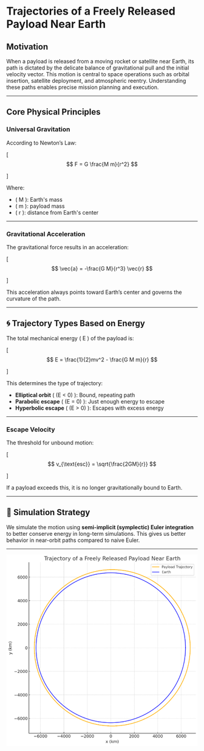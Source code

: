 #  Trajectories of a Freely Released Payload Near Earth

##  Motivation

When a payload is released from a moving rocket or satellite near Earth, its path is dictated by the delicate balance of gravitational pull and the initial velocity vector. This motion is central to space operations such as orbital insertion, satellite deployment, and atmospheric reentry. Understanding these paths enables precise mission planning and execution.

---

##  Core Physical Principles

### Universal Gravitation

According to Newton’s Law:

\[
$$
F = G \frac{M m}{r^2}
$$

\]

Where:







- \( M \): Earth's mass  
- \( m \): payload mass  
- \( r \): distance from Earth's center  

---

### Gravitational Acceleration

The gravitational force results in an acceleration:

\[
$$
\vec{a} = -\frac{G M}{r^3} \vec{r}
$$

\]

This acceleration always points toward Earth’s center and governs the curvature of the path.

---

## 🌀 Trajectory Types Based on Energy

The total mechanical energy \( E \) of the payload is:

\[
$$
E = \frac{1}{2}mv^2 - \frac{G M m}{r}
$$

\]

This determines the type of trajectory:

- **Elliptical orbit** \( (E < 0) \): Bound, repeating path
- **Parabolic escape** \( (E = 0) \): Just enough energy to escape
- **Hyperbolic escape** \( (E > 0) \): Escapes with excess energy

---

### Escape Velocity

The threshold for unbound motion:

\[
$$
v_{\text{esc}} = \sqrt{\frac{2GM}{r}}
$$

\]

If a payload exceeds this, it is no longer gravitationally bound to Earth.

---

## 🧠 Simulation Strategy

We simulate the motion using **semi-implicit (symplectic) Euler integration** to better conserve energy in long-term simulations. This gives us better behavior in near-orbit paths compared to naive Euler.

---

![alt text](image-3.png)
